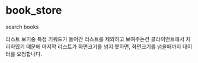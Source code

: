 # book_store
search books

리스트 보기중 특정 키워드가 들어간 리스트를 제외하고 보여주는건 클라이언트에서 처리하였기 때문에 
마지막 리스트가 화면크기를 넘지 못하면, 화면크기를 넘을때까지 데이터를 요청합니다.
